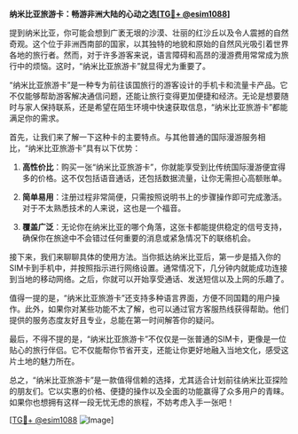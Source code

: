 **纳米比亚旅游卡：畅游非洲大陆的心动之选[[TG💪+ @esim1088](https://t.me/s/esim1088)]**

提到纳米比亚，你可能会想到广袤无垠的沙漠、壮丽的红沙丘以及令人震撼的自然奇观。这个位于非洲西南部的国家，以其独特的地貌和原始的自然风光吸引着世界各地的旅行者。然而，对于许多游客来说，语言障碍和高昂的漫游费用常常成为旅行中的烦恼。这时，“纳米比亚旅游卡”就显得尤为重要了。

“纳米比亚旅游卡”是一种专为前往该国旅行的游客设计的手机卡和流量卡产品。它不仅能够帮助游客解决通信问题，还能让旅行变得更加便捷和经济。无论是想要随时与家人保持联系，还是希望在陌生环境中快速获取信息，“纳米比亚旅游卡”都能满足你的需求。

首先，让我们来了解一下这种卡的主要特点。与其他普通的国际漫游服务相比，“纳米比亚旅游卡”具有以下优势：

1. **高性价比**：购买一张“纳米比亚旅游卡”，你就能享受到比传统国际漫游便宜得多的价格。这不仅包括语音通话，还包括数据流量，让你无需担心高额账单。
   
2. **简单易用**：注册过程非常简便，只需按照说明书上的步骤操作即可完成激活。对于不太熟悉技术的人来说，这也是一个福音。

3. **覆盖广泛**：无论你在纳米比亚的哪个角落，这张卡都能提供稳定的信号支持，确保你在旅途中不会错过任何重要的消息或紧急情况下的联络机会。

接下来，我们来聊聊具体的使用方法。当你抵达纳米比亚后，第一步是插入你的SIM卡到手机中，并按照指示进行网络设置。通常情况下，几分钟内就能成功连接到当地的移动网络。之后，你就可以开始享受通话、发送短信以及上网的乐趣了。

值得一提的是，“纳米比亚旅游卡”还支持多种语言界面，方便不同国籍的用户操作。此外，如果你对某些功能不太了解，也可以通过官方客服热线获得帮助。他们提供的服务态度友好且专业，总能在第一时间解答你的疑问。

最后，不得不提的是，“纳米比亚旅游卡”不仅仅是一张普通的SIM卡，更像是一位贴心的旅行伴侣。它不仅能帮你节省开支，还能让你更好地融入当地文化，感受这片土地的魅力所在。

总之，“纳米比亚旅游卡”是一款值得信赖的选择，尤其适合计划前往纳米比亚探险的朋友们。它以实惠的价格、便捷的操作以及全面的功能赢得了众多用户的青睐。如果你也想拥有这样一段无忧无虑的旅程，不妨考虑入手一张吧！

[[TG💪+ @esim1088](https://t.me/s/esim1088) ![Image](https://i.postimg.cc/4NQfJmqS/Snipaste-2025-05-13-00-14-12.png)]